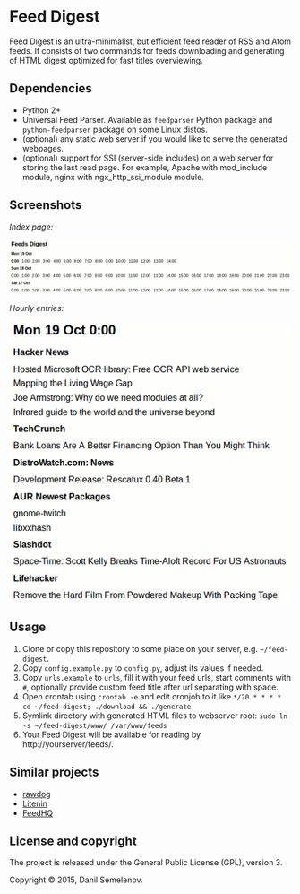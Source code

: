 # Feed Digest
Feed Digest is an ultra-minimalist, but efficient feed reader of RSS and Atom feeds. It consists of two commands for feeds downloading and generating of HTML digest optimized for fast titles overviewing.

## Dependencies
- Python 2+
- Universal Feed Parser. Available as `feedparser` Python package and `python-feedparser` package on some Linux distos.
- (optional) any static web server if you would like to serve the generated webpages.
- (optional) support for SSI (server-side includes) on a web server for storing the last read page. For example, Apache with mod\_include module, nginx with ngx\_http\_ssi\_module module.

## Screenshots

_Index page:_

![screenshot 1](https://github.com/sgtpep/feed-digest/raw/master/screenshots/1.png)

_Hourly entries:_

![screenshot 1](https://github.com/sgtpep/feed-digest/raw/master/screenshots/2.png)

## Usage
1. Clone or copy this repository to some place on your server, e.g. `~/feed-digest`.
2. Copy `config.example.py` to `config.py`, adjust its values if needed.
3. Copy `urls.example` to `urls`, fill it with your feed urls, start comments with `#`, optionally provide custom feed title after url separating with space.
4. Open crontab using `crontab -e` and edit cronjob to it like `*/20 * * * * cd ~/feed-digest; ./download && ./generate`
5. Symlink directory with generated HTML files to webserver root: `sudo ln -s ~/feed-digest/www/ /var/www/feeds`
6. Your Feed Digest will be available for reading by http://yourserver/feeds/.

## Similar projects
- [rawdog](http://offog.org/code/rawdog/)
- [Litenin](https://github.com/bearfrieze/litenin)
- [FeedHQ](https://feedhq.org/)

## License and copyright

The project is released under the General Public License (GPL), version 3.

Copyright © 2015, Danil Semelenov.
